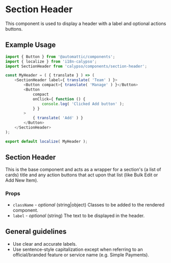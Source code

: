 # Section Header

This component is used to display a header with a label
and optional actions buttons.

## Example Usage

```js
import { Button } from '@automattic/components';
import { localize } from 'i18n-calypso';
import SectionHeader from 'calypso/components/section-header';

const MyHeader = ( { translate } ) => (
	<SectionHeader label={ translate( 'Team' ) }>
		<Button compact>{ translate( 'Manage' ) }</Button>
		<Button
			compact
			onClick={ function () {
				console.log( 'Clicked Add button' );
			} }
		>
			{ translate( 'Add' ) }
		</Button>
	</SectionHeader>
);

export default localize( MyHeader );
```

## Section Header

This is the base component and acts as a wrapper for a section's (a list of cards) title and any action buttons that act upon that list (like Bulk Edit or Add New Item).

### Props

- `className` - _optional_ (string|object) Classes to be added to the rendered component.
- `label` - _optional_ (string) The text to be displayed in the header.

## General guidelines

- Use clear and accurate labels.
- Use sentence-style capitalization except when referring to an official/branded feature or service name (e.g. Simple Payments).
